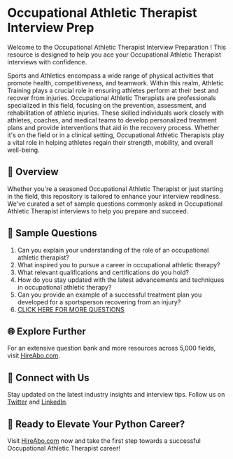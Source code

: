 # Occupational Athletic Therapist Interview Prep

Welcome to the Occupational Athletic Therapist Interview Preparation ! This resource is designed to help you ace your Occupational Athletic Therapist interviews with confidence.

Sports and Athletics encompass a wide range of physical activities that promote health, competitiveness, and teamwork. Within this realm, Athletic Training plays a crucial role in ensuring athletes perform at their best and recover from injuries. Occupational Athletic Therapists are professionals specialized in this field, focusing on the prevention, assessment, and rehabilitation of athletic injuries. These skilled individuals work closely with athletes, coaches, and medical teams to develop personalized treatment plans and provide interventions that aid in the recovery process. Whether it's on the field or in a clinical setting, Occupational Athletic Therapists play a vital role in helping athletes regain their strength, mobility, and overall well-being.

## 🚀 Overview

Whether you're a seasoned Occupational Athletic Therapist or just starting in the field, this repository is tailored to enhance your interview readiness. We've curated a set of sample questions commonly asked in Occupational Athletic Therapist interviews to help you prepare and succeed.

## 📝 Sample Questions

1. Can you explain your understanding of the role of an occupational athletic therapist?
2. What inspired you to pursue a career in occupational athletic therapy?
3. What relevant qualifications and certifications do you hold?
4. How do you stay updated with the latest advancements and techniques in occupational athletic therapy?
5. Can you provide an example of a successful treatment plan you developed for a sportsperson recovering from an injury?
6. [CLICK HERE FOR MORE QUESTIONS](https://hireabo.com/job/15_3_12/Occupational%20Athletic%20Therapist)

## 🌐 Explore Further

For an extensive question bank and more resources across 5,000 fields, visit [HireAbo.com](https://www.hireabo.com).

## 📱 Connect with Us

Stay updated on the latest industry insights and interview tips. Follow us on [Twitter](https://twitter.com/hireabo) and [LinkedIn](https://www.linkedin.com/in/hire-abo-3609972a8/).

## 🚀 Ready to Elevate Your Python Career?

Visit [HireAbo.com](https://www.hireabo.com) now and take the first step towards a successful Occupational Athletic Therapist career!